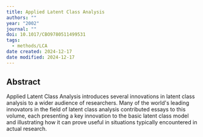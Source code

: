 ```yaml
---
title: Applied Latent Class Analysis
authors: ""
year: "2002"
journal: ""
doi: 10.1017/CBO9780511499531
tags:
  - methods/LCA
date created: 2024-12-17
date modified: 2024-12-17
---
```


## Abstract

Applied Latent Class Analysis introduces several innovations in latent class analysis to a wider audience of researchers. Many of the world's leading innovators in the field of latent class analysis contributed essays to this volume, each presenting a key innovation to the basic latent class model and illustrating how it can prove useful in situations typically encountered in actual research.
